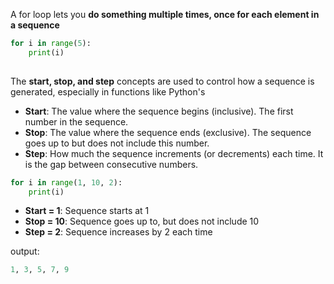 A for loop lets you **do something multiple times, once for each element in a sequence**


```python
for i in range(5):
	print(i)
	
```

The **start, stop, and step** concepts are used to control how a sequence is generated, especially in functions like Python's

- **Start**: The value where the sequence begins (inclusive). The first number in the sequence.
- **Stop**: The value where the sequence ends (exclusive). The sequence goes up to but does not include this number.
- **Step**: How much the sequence increments (or decrements) each time. It is the gap between consecutive numbers.

```python
for i in range(1, 10, 2):
    print(i)

```

- **Start = 1**: Sequence starts at 1
- **Stop = 10**: Sequence goes up to, but does not include 10
- **Step = 2**: Sequence increases by 2 each time

output:
```python
1, 3, 5, 7, 9
```

